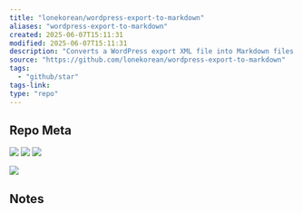 ```yaml
---
title: "lonekorean/wordpress-export-to-markdown"
aliases: "wordpress-export-to-markdown"
created: 2025-06-07T15:11:31
modified: 2025-06-07T15:11:31
description: "Converts a WordPress export XML file into Markdown files."
source: "https://github.com/lonekorean/wordpress-export-to-markdown"
tags:
  - "github/star"
tags-link:
type: "repo"
---
```

## Repo Meta

![](https://img.shields.io/github/stars/lonekorean/wordpress-export-to-markdown?style=for-the-badge&label=stars) ![](https://img.shields.io/github/repo-size/lonekorean/wordpress-export-to-markdown?style=for-the-badge&label=size) ![](https://img.shields.io/github/created-at/lonekorean/wordpress-export-to-markdown?style=for-the-badge&label=since)

[![](https://github-readme-stats.vercel.app/api/pin/?username=lonekorean&repo=wordpress-export-to-markdown&bg_color=00000000)](https://github.com/lonekorean/wordpress-export-to-markdown)

## Notes

